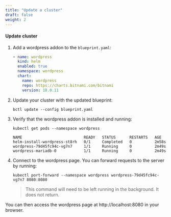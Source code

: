 ```yaml
---
title: "Update a cluster"
draft: false
weight: 2
---
```


#### Update cluster

1. Add a wordpress addon to the `blueprint.yaml`:
   ```YAML
   - name: wordpress
     kind: helm
     enabled: true
     namespace: wordpress
     chart:
       name: wordpress
       repo: https://charts.bitnami.com/bitnami
       version: 18.0.11
   ```

2. Update your cluster with the updated blueprint:
   ```shell
   bctl update --config blueprint.yaml
   ```

3. Verify that the wordpress addon is installed and running:

   ```shell
   kubectl get pods --namespace wordpress
   ```

   ```shell
   NAME                           READY   STATUS      RESTARTS   AGE
   helm-install-wordpress-st8rh   0/1     Completed   0          2m58s
   wordpress-79d45fc94c-vg7n7     1/1     Running     0          2m49s
   wordpress-mariadb-0            1/1     Running     0          2m49s
   ```

4. Connect to the wordpress page. You can forward requests to the server by running:

   ```shell
   kubectl port-forward --namespace wordpress wordpress-79d45fc94c-vg7n7 8080:8080
   ```
   > This command will need to be left running in the background. It does not return.

You can then access the wordpress page at http://localhost:8080 in your browser.
